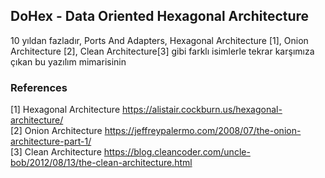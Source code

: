 ## DoHex - Data Oriented Hexagonal Architecture 

10 yıldan fazladır, Ports And Adapters, Hexagonal Architecture [1], Onion Architecture [2], Clean Architecture[3] gibi farklı isimlerle tekrar karşımıza çıkan bu yazılım mimarisinin 

### References
[1] Hexagonal Architecture https://alistair.cockburn.us/hexagonal-architecture/  
[2] Onion Architecture https://jeffreypalermo.com/2008/07/the-onion-architecture-part-1/  
[3] Clean Architecture https://blog.cleancoder.com/uncle-bob/2012/08/13/the-clean-architecture.html  
<!--stackedit_data:
eyJoaXN0b3J5IjpbNzA5OTg2MjI2LDMyNjQxODExLC03Mjg4NT
MxMDEsLTM4MDE0Mjg1MV19
-->
